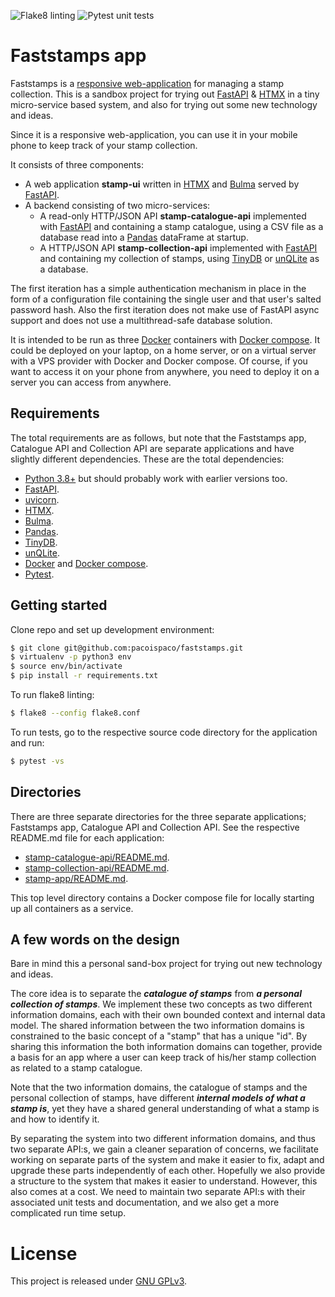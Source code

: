 ![Flake8 linting](https://github.com/pacoispaco/faststamps/actions/workflows/flake8.yml/badge.svg) ![Pytest unit tests](https://github.com/pacoispaco/faststamps/actions/workflows/pytest.yml/badge.svg)

# Faststamps app

Faststamps is a [responsive web-application](https://en.wikipedia.org/wiki/Responsive_web_design) for managing a stamp collection. This is a sandbox project for trying out [FastAPI](https://fastapi.tiangolo.com/) & [HTMX](https://htmx.org/) in a tiny micro-service based system, and also for trying out some new technology and ideas.

Since it is a responsive web-application, you can use it in your mobile phone to keep track of your stamp collection.

It consists of three components:
* A web application **stamp-ui** written in [HTMX](https://htmx.org/) and [Bulma](https://bulma.io/) served by [FastAPI](https://fastapi.tiangolo.com/).
* A backend consisting of two micro-services:
  * A read-only HTTP/JSON API **stamp-catalogue-api** implemented with [FastAPI](https://fastapi.tiangolo.com/) and containing a stamp catalogue, using a CSV file as a database read into a [Pandas](https://pandas.pydata.org/) dataFrame at startup.
  * A HTTP/JSON API **stamp-collection-api** implemented with [FastAPI](https://fastapi.tiangolo.com/) and containing my collection of stamps, using [TinyDB](https://tinydb.readthedocs.io) or [unQLite](https://unqlite.org/) as a database.

The first iteration has a simple authentication mechanism in place in the form of a configuration file containing the single user and that user's salted password hash. Also the first iteration does not make use of FastAPI async support and does not use a multithread-safe database solution.

It is intended to be run as three [Docker](https://www.docker.com) containers with [Docker compose](https://docs.docker.com/compose/). It could be deployed on your laptop, on a home server, or on a virtual server with a VPS provider with Docker and Docker compose. Of course, if you want to access it on your phone from anywhere, you need to deploy it on a server you can access from anywhere.


## Requirements

The total requirements are as follows, but note that the Faststamps app, Catalogue API and Collection API are separate applications and have slightly different dependencies. These are the total dependencies:

 * [Python 3.8+](https://www.python.org/) but should probably work with earlier versions too.
 * [FastAPI](https://fastapi.tiangolo.com/).
 * [uvicorn](https://www.uvicorn.org).
 * [HTMX](https://htmx.org/).
 * [Bulma](https://bulma.io/).
 * [Pandas](https://pandas.pydata.org/).
 * [TinyDB](https://tinydb.readthedocs.io).
 * [unQLite](https://unqlite.org/).
 * [Docker](https://www.docker.com) and [Docker compose](https://docs.docker.com/compose/).
 * [Pytest](https://docs.pytest.org).

## Getting started

Clone repo and set up development environment:
```bash
$ git clone git@github.com:pacoispaco/faststamps.git
$ virtualenv -p python3 env
$ source env/bin/activate
$ pip install -r requirements.txt
```

To run flake8 linting:
```bash
$ flake8 --config flake8.conf
```

To run tests, go to the respective source code directory for the application and run:
```bash
$ pytest -vs
```

## Directories

There are three separate directories for the three separate applications; Faststamps app, Catalogue API and Collection API. See the respective README.md file for each application:

 * [stamp-catalogue-api/README.md](stamp-catalogue-api/README.md).
 * [stamp-collection-api/README.md](stamp-collection-api/README.md).
 * [stamp-app/README.md](stamp-app/README-md).

This top level directory contains a Docker compose file for locally starting up all containers as a service.

## A few words on the design

Bare in mind this a personal sand-box project for trying out new technology and ideas.

The core idea is to separate the _**catalogue of stamps**_ from _**a personal collection of stamps**_. We implement these two concepts as two different information domains, each with their own bounded context and internal data model. The shared information between the two information domains is constrained to the basic concept of a "stamp" that has a unique "id". By sharing this information the both information domains can together, provide a basis for an app where a user can keep track of his/her stamp collection as related to a stamp catalogue.

Note that the two information domains, the catalogue of stamps and the personal collection of stamps, have different _**internal models of what a stamp is**_, yet they have a shared general understanding of what a stamp is and how to identify it.

By separating the system into two different information domains, and thus two separate API:s, we gain a cleaner separation of concerns, we facilitate working on separate parts of the system and make it easier to fix, adapt and upgrade these parts independently of each other. Hopefully we also provide a structure to the system that makes it easier to understand. However, this also comes at a cost. We need to maintain two separate API:s with their associated unit tests and documentation, and we also get a more complicated run time setup.

# License

This project is released under [GNU GPLv3](LICENSE.TXT).
